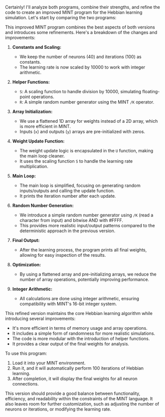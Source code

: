 
Certainly! I'll analyze both programs, combine their strengths, and refine the code to create an improved MINT program for the Hebbian learning simulation. Let's start by comparing the two programs:




This improved MINT program combines the best aspects of both versions and introduces some refinements. Here's a breakdown of the changes and improvements:

1. **Constants and Scaling:**
   - We keep the number of neurons (40) and iterations (100) as constants.
   - The learning rate is now scaled by 10000 to work with integer arithmetic.

2. **Helper Functions:**
   - `S`: A scaling function to handle division by 10000, simulating floating-point operations.
   - `R`: A simple random number generator using the MINT `/K` operator.

3. **Array Initialization:**
   - We use a flattened 1D array for weights instead of a 2D array, which is more efficient in MINT.
   - Inputs (`x`) and outputs (`y`) arrays are pre-initialized with zeros.

4. **Weight Update Function:**
   - The weight update logic is encapsulated in the `U` function, making the main loop cleaner.
   - It uses the scaling function `S` to handle the learning rate multiplication.

5. **Main Loop:**
   - The main loop is simplified, focusing on generating random inputs/outputs and calling the update function.
   - It prints the iteration number after each update.

6. **Random Number Generation:**
   - We introduce a simple random number generator using `/K` (read a character from input) and bitwise AND with #FFFF.
   - This provides more realistic input/output patterns compared to the deterministic approach in the previous version.

7. **Final Output:**
   - After the learning process, the program prints all final weights, allowing for easy inspection of the results.

8. **Optimization:**
   - By using a flattened array and pre-initializing arrays, we reduce the number of array operations, potentially improving performance.

9. **Integer Arithmetic:**
   - All calculations are done using integer arithmetic, ensuring compatibility with MINT's 16-bit integer system.

This refined version maintains the core Hebbian learning algorithm while introducing several improvements:
- It's more efficient in terms of memory usage and array operations.
- It includes a simple form of randomness for more realistic simulations.
- The code is more modular with the introduction of helper functions.
- It provides a clear output of the final weights for analysis.

To use this program:
1. Load it into your MINT environment.
2. Run it, and it will automatically perform 100 iterations of Hebbian learning.
3. After completion, it will display the final weights for all neuron connections.

This version should provide a good balance between functionality, efficiency, and readability within the constraints of the MINT language. It also leaves room for further customization, such as adjusting the number of neurons or iterations, or modifying the learning rate.
